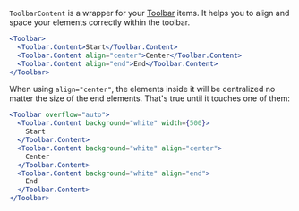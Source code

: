 `ToolbarContent` is a wrapper for your [Toolbar](Toolbar.md) items. It helps you to align and space your elements correctly within the toolbar.

```jsx
<Toolbar>
  <Toolbar.Content>Start</Toolbar.Content>
  <Toolbar.Content align="center">Center</Toolbar.Content>
  <Toolbar.Content align="end">End</Toolbar.Content>
</Toolbar>
```

When using `align="center"`, the elements inside it will be centralized no matter the size of the end elements. That's true until it touches one of them:

```jsx
<Toolbar overflow="auto">
  <Toolbar.Content background="white" width={500}>
    Start
  </Toolbar.Content>
  <Toolbar.Content background="white" align="center">
    Center
  </Toolbar.Content>
  <Toolbar.Content background="white" align="end">
    End
  </Toolbar.Content>
</Toolbar>
```